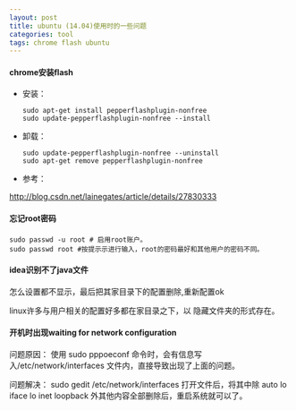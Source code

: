 ```yaml
---
layout: post
title: ubuntu (14.04)使用时的一些问题
categories: tool
tags: chrome flash ubuntu
---
```


#### chrome安装flash
*   安装：

        sudo apt-get install pepperflashplugin-nonfree
        sudo update-pepperflashplugin-nonfree --install

*   卸载：

        sudo update-pepperflashplugin-nonfree --uninstall
        sudo apt-get remove pepperflashplugin-nonfree

*   参考：

http://blog.csdn.net/lainegates/article/details/27830333

#### 忘记root密码


    sudo passwd -u root # 启用root账户。
    sudo passwd root #按提示示进行输入，root的密码最好和其他用户的密码不同。

#### idea识别不了java文件

怎么设置都不显示，最后把其家目录下的配置删除,重新配置ok

linux许多与用户相关的配置好多都在家目录之下，以 隐藏文件夹的形式存在。

#### 开机时出现waiting for network configuration

问题原因：
使用 sudo pppoeconf 命令时，会有信息写入/etc/network/interfaces 文件内，直接导致出现了上面的问题。

问题解决：
sudo gedit /etc/network/interfaces 打开文件后，将其中除
auto lo
iface lo inet loopback
外其他内容全部删除后，重启系统就可以了。
